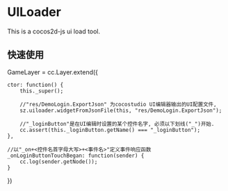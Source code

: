 UILoader
========

This is a cocos2d-js ui load tool.

## 快速使用
GameLayer = cc.Layer.extend({

	ctor: function() {
		this._super();

		//"res/DemoLogin.ExportJson" 为cocostudio UI编辑器输出的UI配置文件,
		sz.uiloader.widgetFromJsonFile(this, "res/DemoLogin.ExportJson");

		//"_loginButton"是在UI编辑时设置的某个控件名字, 必须以下划线("_")开始.
		cc.assert(this._loginButton.getName() === "_loginButton");
	},

    //以"_on+<控件名首字母大写>+<事件名>"定义事件响应函数
	_onLoginButtonTouchBegan: function(sender) {
	    cc.log(sender.getNode());
	}
})

